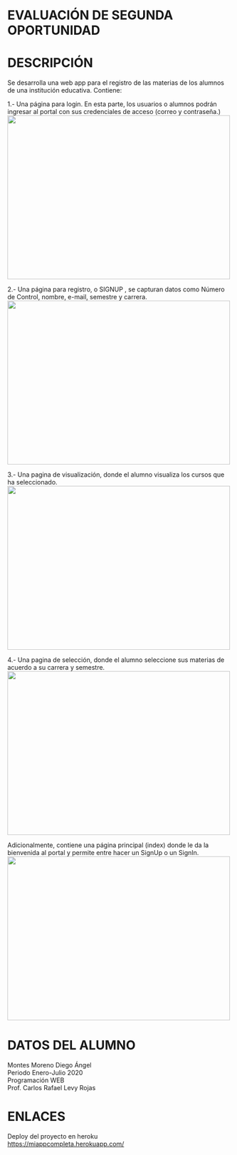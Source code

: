 # EVALUACIÓN DE SEGUNDA OPORTUNIDAD

# DESCRIPCIÓN

Se desarrolla una web app para el registro de las materias  de los alumnos de una institución educativa. Contiene:

1.- Una página para login. En esta parte, los usuarios o alumnos podrán ingresar al portal con sus credenciales de acceso (correo y contraseña.)
<br>
<a href="https://subefotos.com/ver/?41c3ffcc75620aeb55e420b796b1434do.png" target="_blank"><img src="http://thumbs.subefotos.com/41c3ffcc75620aeb55e420b796b1434do.jpg" width="500" height="368" /></a>
<br>

2.- Una página para registro, o SIGNUP , se capturan datos como Número de Control, nombre, e-mail, semestre y carrera.<br>
<a href="https://subefotos.com/ver/?ea609cf9748c61aa751d5e5bc8535663o.png" target="_blank"><img src="http://thumbs.subefotos.com/ea609cf9748c61aa751d5e5bc8535663o.jpg" width="500" height="368" /></a><br>

3.- Una pagina de visualización, donde el alumno visualiza los cursos que ha seleccionado.<br>
<a href="https://subefotos.com/ver/?c90266db1af801d2bbdd93bd36fefb80o.png" target="_blank"><img src="http://thumbs.subefotos.com/c90266db1af801d2bbdd93bd36fefb80o.jpg" width="500" height="368" /></a><br>

4.- Una pagina de selección, donde el alumno seleccione sus materias de acuerdo a su carrera y semestre.<br>
<a href="https://subefotos.com/ver/?e52bc18675a1a140729116d5d06a0489o.png" target="_blank"><img src="http://thumbs.subefotos.com/e52bc18675a1a140729116d5d06a0489o.jpg" width="500" height="368" /></a><br>

Adicionalmente, contiene una página principal (index) donde le da la bienvenida al portal y permite entre hacer un SignUp o un SignIn.<br>
<a href="https://subefotos.com/ver/?83be392c9575eea4b079af21b8103e5do.png" target="_blank"><img src="http://thumbs.subefotos.com/83be392c9575eea4b079af21b8103e5do.jpg" width="500" height="368"  /></a>
<br>
# DATOS DEL ALUMNO
Montes Moreno Diego Ángel<br>
Periodo Enero-Julio 2020<br>
Programación WEB<br>
Prof. Carlos Rafael Levy Rojas

# ENLACES
Deploy del proyecto en heroku<br>
https://miappcompleta.herokuapp.com/


